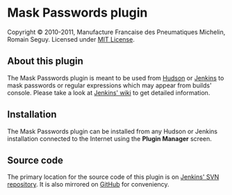 Mask Passwords plugin
=====================
Copyright &copy; 2010-2011, Manufacture Francaise des Pneumatiques Michelin, Romain Seguy. Licensed under [MIT License][0].

About this plugin
-----------------
The Mask Passwords plugin is meant to be used from [Hudson][1] or [Jenkins][2] to mask passwords or regular expressions which may appear from builds' console. Please take a look at [Jenkins' wiki][3] to get detailed information.

Installation
------------
The Mask Passwords plugin can be installed from any Hudson or Jenkins installation connected to the Internet using the **Plugin Manager** screen.

Source code
-----------
The primary location for the source code of this plugin is on [Jenkins' SVN repository][4]. It is also mirrored on [GitHub][5] for conveniency.

[0]: https://github.com/jenkinsci/mask-passwords-plugin/raw/master/LICENSE.txt
[1]: http://hudson-ci.org/
[2]: http://jenkins-ci.org/
[3]: http://wiki.jenkins-ci.org/display/JENKINS/Mask+Passwords+Plugin
[4]: https://svn.jenkins-ci.org/trunk/hudson/plugins/mask-passwords/
[5]: https://github.com/jenkinsci/mask-passwords-plugin
